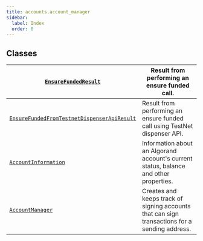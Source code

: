 ```yaml
---
title: accounts.account_manager
sidebar:
  label: Index
  order: 0
---
```


## Classes

| [`EnsureFundedResult`](EnsureFundedResult.md#algokit_utils.accounts.account_manager.EnsureFundedResult)                                                                      | Result from performing an ensure funded call.                                                 |
| ---------------------------------------------------------------------------------------------------------------------------------------------------------------------------- | --------------------------------------------------------------------------------------------- |
| [`EnsureFundedFromTestnetDispenserApiResult`](EnsureFundedFromTestnetDispenserApiResult.md#algokit_utils.accounts.account_manager.EnsureFundedFromTestnetDispenserApiResult) | Result from performing an ensure funded call using TestNet dispenser API.                     |
| [`AccountInformation`](AccountInformation.md#algokit_utils.accounts.account_manager.AccountInformation)                                                                      | Information about an Algorand account's current status, balance and other properties.         |
| [`AccountManager`](AccountManager.md#algokit_utils.accounts.account_manager.AccountManager)                                                                                  | Creates and keeps track of signing accounts that can sign transactions for a sending address. |
